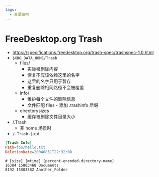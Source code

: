 ```yaml
---
tags:
  - 目录结构
---
```


# FreeDesktop.org Trash

- https://specifications.freedesktop.org/trash-spec/trashspec-1.0.html
- `$XDG_DATA_HOME/Trash`
  - files/
    - 实际被删除内容
    - 恢复不应该依赖这里的名字
    - 这里的名字只用于暂存
    - 重复删除相同路径不会被覆盖
  - info/
    - 维护每个文件的删除信息
    - 文件匹配 files - 添加 .trashinfo 后缀
  - directorysizes
    - 缓存被删除文件目录大小
- /.Trash
  - 非 home 场景时
- `/.Trash-$uid`

```ini title="foo/hello.txt.trashinfo"
[Trash Info]
Path=foo/hello.txt
DeletionDate=20040831T22:32:08
```

```tsv title=""
# [size] [mtime] [percent-encoded-directory-name]
16384 15803468 Documents
8192 15803582 Another_Folder
```
